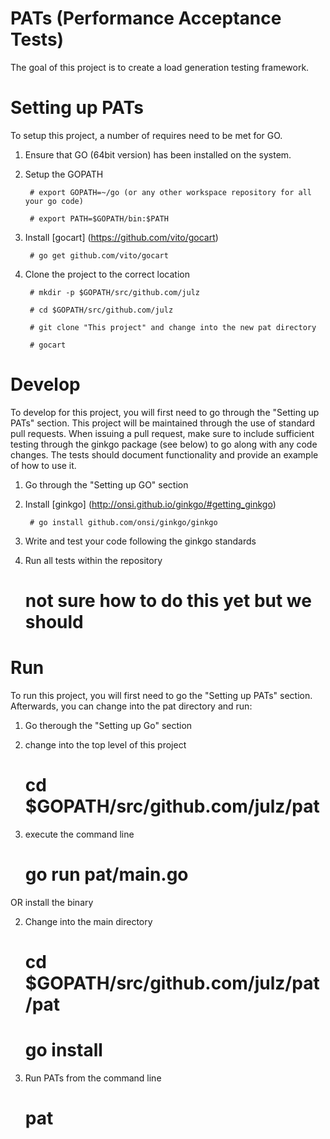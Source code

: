 PATs (Performance Acceptance Tests)
==================================
The goal of this project is to create a load generation testing framework.


Setting up PATs
==================================
To setup this project, a number of requires need to be met for GO.

1) Ensure that GO (64bit version) has been installed on the system.

2) Setup the GOPATH

        # export GOPATH=~/go (or any other workspace repository for all your go code)

        # export PATH=$GOPATH/bin:$PATH

3) Install [gocart] (https://github.com/vito/gocart)

        # go get github.com/vito/gocart

4) Clone the project to the correct location

        # mkdir -p $GOPATH/src/github.com/julz

        # cd $GOPATH/src/github.com/julz

        # git clone "This project" and change into the new pat directory

        # gocart

Develop
===================================
To develop for this project, you will first need to go through the "Setting up PATs" section. This project will
be maintained through the use of standard pull requests. When issuing a pull request, make sure to include sufficient
testing through the ginkgo package (see below) to go along with any code changes. The tests should document 
functionality and provide an example of how to use it.  

1) Go through the "Setting up GO" section

2) Install [ginkgo] (http://onsi.github.io/ginkgo/#getting_ginkgo)

        # go install github.com/onsi/ginkgo/ginkgo

3) Write and test your code following the ginkgo standards

4) Run all tests within the repository

	# not sure how to do this yet but we should

Run
==================================
To run this project, you will first need to go the "Setting up PATs" section. Afterwards, you can
change into the pat directory and run:

1) Go therough the "Setting up Go" section

2) change into the top level of this project

	# cd $GOPATH/src/github.com/julz/pat

3) execute the command line

	# go run pat/main.go

OR install the binary

2) Change into the main directory

	# cd $GOPATH/src/github.com/julz/pat/pat

	# go install

3) Run PATs from the command line

	# pat 


